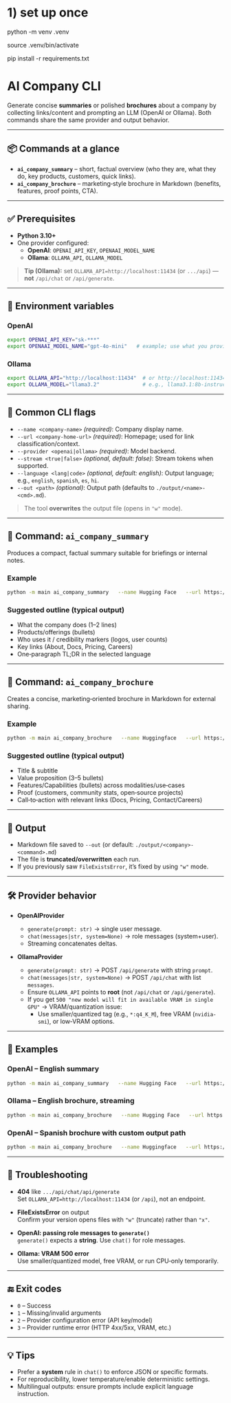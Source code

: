 # 1) set up once
python -m venv .venv

source .venv/bin/activate

pip install -r requirements.txt

# AI Company CLI

Generate concise **summaries** or polished **brochures** about a company by collecting links/content and prompting an LLM (OpenAI or Ollama). Both commands share the same provider and output behavior.

---

## 📦 Commands at a glance

- **`ai_company_summary`** – short, factual overview (who they are, what they do, key products, customers, quick links).  
- **`ai_company_brochure`** – marketing‑style brochure in Markdown (benefits, features, proof points, CTA).

---

## ✅ Prerequisites

- **Python 3.10+**
- One provider configured:
  - **OpenAI**: `OPENAI_API_KEY`, `OPENAAI_MODEL_NAME`
  - **Ollama**: `OLLAMA_API`, `OLLAMA_MODEL`

> **Tip (Ollama):** set `OLLAMA_API=http://localhost:11434` (or `.../api`) — **not** `/api/chat` or `/api/generate`.

---

## 🔑 Environment variables

### OpenAI
```bash
export OPENAI_API_KEY="sk-***"
export OPENAAI_MODEL_NAME="gpt-4o-mini"   # example; use what you provision
```

### Ollama
```bash
export OLLAMA_API="http://localhost:11434"  # or http://localhost:11434/api
export OLLAMA_MODEL="llama3.2"              # e.g., llama3.1:8b-instruct-q4_K_M
```

---

## 🚀 Common CLI flags

- `--name <company-name>` *(required)*: Company display name.  
- `--url <company-home-url>` *(required)*: Homepage; used for link classification/context.  
- `--provider <openai|ollama>` *(required)*: Model backend.  
- `--stream <true|false>` *(optional, default: false)*: Stream tokens when supported.  
- `--language <lang|code>` *(optional, default: english)*: Output language; e.g., `english`, `spanish`, `es`, `hi`.  
- `--out <path>` *(optional)*: Output path (defaults to `./output/<name>-<cmd>.md`).

> The tool **overwrites** the output file (opens in `"w"` mode).

---

## 🧠 Command: `ai_company_summary`

Produces a compact, factual summary suitable for briefings or internal notes.

### Example
```bash
python -m main ai_company_summary   --name Hugging Face   --url https://huggingface.co   --provider openai   --stream false   --language en
```

### Suggested outline (typical output)
- What the company does (1–2 lines)  
- Products/offerings (bullets)  
- Who uses it / credibility markers (logos, user counts)  
- Key links (About, Docs, Pricing, Careers)  
- One‑paragraph TL;DR in the selected language

---

## 🧾 Command: `ai_company_brochure`

Creates a concise, marketing‑oriented brochure in Markdown for external sharing.

### Example
```bash
python -m main ai_company_brochure   --name Huggingface   --url https://huggingface.co   --provider openai   --stream false   --language spanish
```

### Suggested outline (typical output)
- Title & subtitle  
- Value proposition (3–5 bullets)  
- Features/Capabilities (bullets) across modalities/use‑cases  
- Proof (customers, community stats, open‑source projects)  
- Call‑to‑action with relevant links (Docs, Pricing, Contact/Careers)

---

## 📝 Output

- Markdown file saved to `--out` (or default: `./output/<company>-<command>.md`)  
- The file is **truncated/overwritten** each run.  
- If you previously saw `FileExistsError`, it’s fixed by using `"w"` mode.

---

## 🛠 Provider behavior

- **OpenAIProvider**
  - `generate(prompt: str)` → single user message.
  - `chat(messages|str, system=None)` → role messages (system+user).
  - Streaming concatenates deltas.

- **OllamaProvider**
  - `generate(prompt: str)` → POST `/api/generate` with string `prompt`.
  - `chat(messages|str, system=None)` → POST `/api/chat` with list `messages`.
  - Ensure `OLLAMA_API` points to **root** (not `/api/chat` or `/api/generate`).
  - If you get `500 "new model will fit in available VRAM in single GPU"` → VRAM/quantization issue:
    - Use smaller/quantized tag (e.g., `*:q4_K_M`), free VRAM (`nvidia-smi`), or low‑VRAM options.

---

## 🧪 Examples

### OpenAI – English summary
```bash
python -m main ai_company_summary   --name Hugging Face   --url https://huggingface.co   --provider openai   --stream false   --language en
```

### Ollama – English brochure, streaming
```bash
python -m main ai_company_brochure   --name Hugging Face   --url https://huggingface.co   --provider ollama   --stream true   --language en
```

### OpenAI – Spanish brochure with custom output path
```bash
python -m main ai_company_brochure   --name Huggingface   --url https://huggingface.co   --provider openai   --stream false   --language es   --out ./output/hf-brochure-es.md
```

---

## 🧯 Troubleshooting

- **404** like `.../api/chat/api/generate`  
  Set `OLLAMA_API=http://localhost:11434` (or `/api`), not an endpoint.

- **FileExistsError** on output  
  Confirm your version opens files with `"w"` (truncate) rather than `"x"`.

- **OpenAI: passing role messages to `generate()`**  
  `generate()` expects a **string**. Use `chat()` for role messages.

- **Ollama: VRAM 500 error**  
  Use smaller/quantized model, free VRAM, or run CPU‑only temporarily.

---

## 🔚 Exit codes

- `0` – Success  
- `1` – Missing/invalid arguments  
- `2` – Provider configuration error (API key/model)  
- `3` – Provider runtime error (HTTP 4xx/5xx, VRAM, etc.)

---

## 💡 Tips

- Prefer a **system** rule in `chat()` to enforce JSON or specific formats.  
- For reproducibility, lower temperature/enable deterministic settings.  
- Multilingual outputs: ensure prompts include explicit language instruction.

